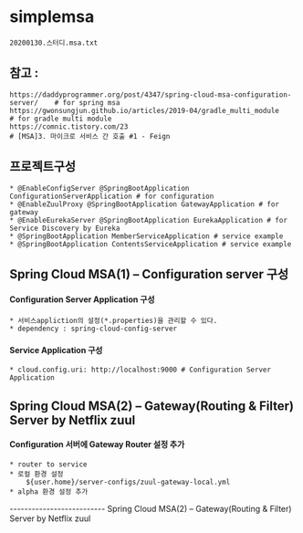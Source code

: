 # simplemsa
```
20200130.스터디.msa.txt
```

## 참고 : 
```
https://daddyprogrammer.org/post/4347/spring-cloud-msa-configuration-server/    # for spring msa
https://gwonsungjun.github.io/articles/2019-04/gradle_multi_module	        # for gradle multi module
https://comnic.tistory.com/23                                                   # [MSA]3. 마이크로 서비스 간 호출 #1 - Feign
```

## 프로젝트구성
```
* @EnableConfigServer @SpringBootApplication ConfigurationServerApplication # for configuration
* @EnableZuulProxy @SpringBootApplication GatewayApplication # for gateway
* @EnableEurekaServer @SpringBootApplication EurekaApplication # for Service Discovery by Eureka
* @SpringBootApplication MemberServiceApplication # service example
* @SpringBootApplication ContentsServiceApplication # service example
```


## Spring Cloud MSA(1) – Configuration server 구성

#### Configuration Server Application 구성 
```
* 서비스appliction의 설정(*.properties)을 관리할 수 있다.
* dependency : spring-cloud-config-server
```

#### Service Application 구성 
```
* cloud.config.uri: http://localhost:9000 # Configuration Server Application
```


## Spring Cloud MSA(2) – Gateway(Routing & Filter) Server by Netflix zuul
#### Configuration 서버에 Gateway Router 설정 추가
```
* router to service
* 로컬 환경 설정
	${user.home}/server-configs/zuul-gateway-local.yml
* alpha 환경 설정 추가
```


-------------------------- Spring Cloud MSA(2) – Gateway(Routing & Filter) Server by Netflix zuul

